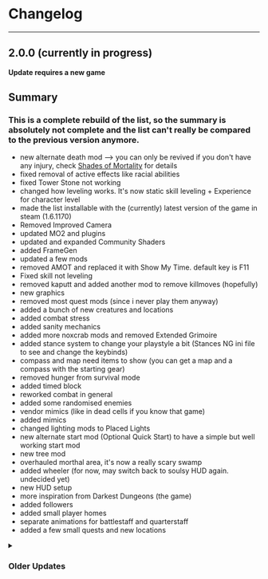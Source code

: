 # Changelog

***

## 2.0.0 (currently in progress)
**Update requires a new game**

## Summary

### This is a complete rebuild of the list, so the summary is absolutely not complete and the list can't really be compared to the previous version anymore.
- new alternate death mod --> you can only be revived if you don't have any injury, check [Shades of Mortality](https://www.nexusmods.com/skyrimspecialedition/mods/136825) for details
- fixed removal of active effects like racial abilities
- fixed Tower Stone not working
- changed how leveling works. It's now static skill leveling + Experience for character level
- made the list installable with the (currently) latest version of the game in steam (1.6.1170)
- Removed Improved Camera
- updated MO2 and plugins
- updated and expanded Community Shaders
- added FrameGen
- updated a few mods
- removed AMOT and replaced it with Show My Time. default key is F11
- Fixed skill not leveling
- removed kaputt and added another mod to remove killmoves (hopefully)
- new graphics
- removed most quest mods (since i never play them anyway)
- added a bunch of new creatures and locations
- added combat stress
- added sanity mechanics
- added more noxcrab mods and removed Extended Grimoire
- added stance system to change your playstyle a bit (Stances NG ini file to see and change the keybinds)
- compass and map need items to show (you can get a map and a compass with the starting gear)
- removed hunger from survival mode
- added timed block 
- reworked combat in general
- added some randomised enemies
- vendor mimics (like in dead cells if you know that game)
- added mimics
- changed lighting mods to Placed Lights
- new alternate start mod (Optional Quick Start) to have a simple but well working start mod
- new tree mod
- overhauled morthal area, it's now a really scary swamp
- added wheeler (for now, may switch back to soulsy HUD again. undecided yet)
- new HUD setup
- more inspiration from Darkest Dungeons (the game)
- added followers
- added small player homes
- separate animations for battlestaff and quarterstaff
- added a few small quests and new locations






<details>
<summary> <h3>Older Updates </summary>

## 1.1.5
### Small Bug Fixes 
**Update requires a new game unless you deactivate ZDO in its MCM before updating**

### Gameplay
- Removed ZDO due to it not working correctly
- Fixed infinite loading (hopefully as it is a Wabbajack issue, not one with the list)
- Fixed Robes canceling all racial abilities


## 1.1.4
### Still the same, but installable with the latest update of skyrim

## 1.1.3
### Same as 1.1.2 but with shader cache for faster start time

## 1.1.2
### Update <ins>does not require</ins> a new game
Warnings about missing plugins can be safely ignored. Just make sure to make a save right after you loaded in.

### Gameplay
- Skill Based Dynamic Animations
- Daedric Aspect
- Spontaneous Output Spread (adds ranges to damage so not every hit does the same amount of damage)
- Removed Distar creature mod

### Visuals
- Particle Lights Pack 
- updated Community Shaders to fix a detection bug

## 1.1.1
### Fixes install issues, no new game required

## 1.1.0
### Update <ins>does require</ins> a new game

### Gameplay
- Added Candleheart
- changed some artifact and gave some unique items interesting effects
- added some QOL mods (like: detect keys spell, cold water grease)
- Balanced out followers a bit
- Lockpicking is on a timer now
- added starter player home in Riverwood
- added improved camera
- added balancing to placed weapons
- slowed down movement speed a bit (felt way too fast)
### Visuals
- new ReShade preset (again)
- added Light Limit Fix
- pre-installed Shader Cache for faster start up times
- fixed some of the bright snow
- fixed some floating trees
- regenerated LODs

## 1.0.2
**Update is save safe**
- 'fixed' bounty bug
- changed inn cost and carriage cost (dialogue will only change in a new game)
- made salt easier to come by
- added Blade and Blunt as combat mod
- changed some combat styles
- made 'Sound Fix for large Sector drives' optional again like I intented it to be
- less food distribution in dungeons (will probably not affect already loaded dungeons)
- Removed Stats of Stealing to not have looting count as stealing
- limited attack rotation to roughly 10% of the original value
- lowered chance to get extra perk point rewards significantly
- made guns easier to remove (just disable Requiem Rifle Crossbow Swap)
- changed precision settings


## 1.0.1

make list installable
updated reshade

</details>

